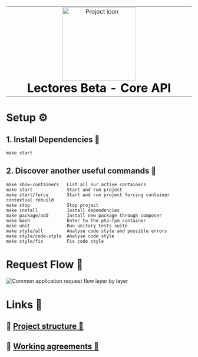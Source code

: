 <table align="center">
    <tr style="text-align: center;">
        <td align="center" width="9999">
            <img src="./.etc/logo.png" width="200" alt="Project icon" style="margin:0; padding: 0; display: inline-block">

<h1 style="margin: 0; padding: 0; color: black;">Lectores Beta - Core API</h1>
</td>
</tr>
</table>

# Setup :gear:

## 1. Install Dependencies :hammer:

```shell
make start
```

## 2. Discover another useful commands :mag_right:

```shell
make show-containers   List all our active containers
make start             Start and run project
make start/force       Start and run project forcing container contextual rebuild
make stop              Stop project
make install           Install dependencies
make package/add       Install new package through composer
make bash              Enter to the php-fpm container
make unit              Run unitary tests suite
make style/all         Analyse code style and possible errors
make style/code-style  Analyse code style
make style/fix         Fix code style
```

# Request Flow :arrows_counterclockwise:

![Common application request flow layer by layer](.etc/flow.png)

# Links :link:

## :link: [Project structure :file_folder:](.etc/how-to/PROJECT_STRUCTURE.md)
## :link: [Working agreements :handshake:](.etc/how-to/WORKING_AGREEMENTS.md)